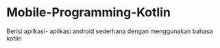 # Mobile-Programming-Kotlin

Berisi apilkasi- aplikasi android sederhana dengan menggunakan bahasa kotlin
